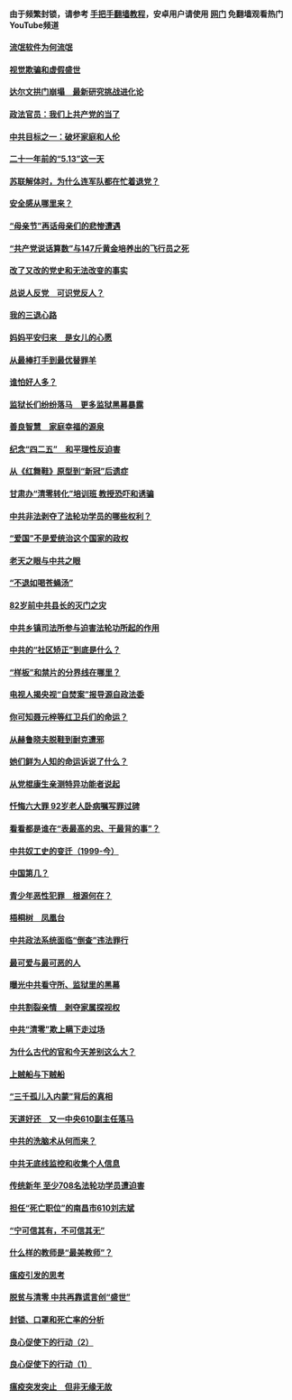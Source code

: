 #### 由于频繁封锁，请参考 [手把手翻墙教程](https://github.com/gfw-breaker/guides/wiki/)，安卓用户请使用 [网门](https://github.com/gfw-breaker/nogfw/blob/master/dl.md?t=06040801) 免翻墙观看热门YouTube频道 

#### [流氓软件为何流氓](../pages/19/426531.md?t=06040801) 

#### [视觉欺骗和虚假盛世](../pages/19/426443.md?t=06040801) 

#### [达尔文拱门崩塌　最新研究挑战进化论](../pages/19/426009.md?t=06040801) 

#### [政法官员：我们上共产党的当了](../pages/19/425351.md?t=06040801) 

#### [中共目标之一：破坏家庭和人伦](../pages/19/424454.md?t=06040801) 

#### [二十一年前的“5.13”这一天](../pages/19/424814.md?t=06040801) 

#### [苏联解体时，为什么连军队都在忙着退党？](../pages/19/424335.md?t=06040801) 

#### [安全感从哪里来？](../pages/19/424336.md?t=06040801) 

#### [“母亲节”再话母亲们的悲惨遭遇](../pages/19/424234.md?t=06040801) 

#### [“共产党说话算数”与147斤黄金培养出的飞行员之死](../pages/19/424115.md?t=06040801) 

#### [改了又改的党史和无法改变的事实](../pages/19/424037.md?t=06040801) 

#### [总说人反党　可识党反人？](../pages/19/423820.md?t=06040801) 

#### [我的三退心路](../pages/19/423876.md?t=06040801) 

#### [妈妈平安归来　是女儿的心愿](../pages/19/423947.md?t=06040801) 

#### [从最棒打手到最优替罪羊](../pages/19/423819.md?t=06040801) 

#### [谁怕好人多？](../pages/19/423774.md?t=06040801) 

#### [监狱长们纷纷落马　更多监狱黑幕暴露](../pages/19/423787.md?t=06040801) 

#### [善良智慧　家庭幸福的源泉](../pages/19/423632.md?t=06040801) 

#### [纪念“四二五”　和平理性反迫害](../pages/19/423660.md?t=06040801) 

#### [从《红舞鞋》原型到“新冠”后遗症](../pages/19/423509.md?t=06040801) 

#### [甘肃办“清零转化”培训班 教授恐吓和诱骗](../pages/19/423498.md?t=06040801) 

#### [中共非法剥夺了法轮功学员的哪些权利？](../pages/19/423392.md?t=06040801) 

#### [“爱国”不是爱统治这个国家的政权](../pages/19/423029.md?t=06040801) 

#### [老天之眼与中共之眼](../pages/19/423378.md?t=06040801) 

#### [“不退如喝苍蝇汤”](../pages/19/423287.md?t=06040801) 

#### [82岁前中共县长的灭门之灾](../pages/19/423055.md?t=06040801) 

#### [中共乡镇司法所参与迫害法轮功所起的作用](../pages/19/423064.md?t=06040801) 

#### [中共的“社区矫正”到底是什么？](../pages/19/422870.md?t=06040801) 

#### [“样板”和禁片的分界线在哪里？](../pages/19/422704.md?t=06040801) 

#### [电视人揭央视“自焚案”报导源自政法委](../pages/19/422770.md?t=06040801) 

#### [你可知聂元梓等红卫兵们的命运？](../pages/19/422848.md?t=06040801) 

#### [从赫鲁晓夫脱鞋到耐克遭邪](../pages/19/422826.md?t=06040801) 

#### [她们鲜为人知的命运诉说了什么？](../pages/19/422754.md?t=06040801) 

#### [从党棍康生亲测特异功能者说起](../pages/19/422657.md?t=06040801) 

#### [忏悔六大罪 92岁老人卧病嘱写罪过碑](../pages/19/422750.md?t=06040801) 

#### [看看都是谁在“表最高的忠、干最背的事”？](../pages/19/422703.md?t=06040801) 

#### [中共奴工史的变迁（1999-今）](../pages/19/422656.md?t=06040801) 

#### [中国第几？](../pages/19/422496.md?t=06040801) 

#### [青少年恶性犯罪　根源何在？](../pages/19/422449.md?t=06040801) 

#### [梧桐树　凤凰台](../pages/19/422442.md?t=06040801) 

#### [中共政法系统面临“倒查”违法罪行](../pages/19/422497.md?t=06040801) 

#### [最可爱与最可恶的人](../pages/19/422448.md?t=06040801) 

#### [曝光中共看守所、监狱里的黑幕](../pages/19/422390.md?t=06040801) 

#### [中共割裂亲情　剥夺家属探视权](../pages/19/422364.md?t=06040801) 

#### [中共“清零”欺上瞒下走过场](../pages/19/422306.md?t=06040801) 

#### [为什么古代的官和今天差别这么大？](../pages/19/422228.md?t=06040801) 

#### [上贼船与下贼船](../pages/19/422276.md?t=06040801) 

#### [“三千孤儿入内蒙”背后的真相](../pages/19/422229.md?t=06040801) 

#### [天道好还　又一中央610副主任落马](../pages/19/422155.md?t=06040801) 

#### [中共的洗脑术从何而来？](../pages/19/422154.md?t=06040801) 

#### [中共无底线监控和收集个人信息](../pages/19/422039.md?t=06040801) 

#### [传统新年 至少708名法轮功学员遭迫害](../pages/19/421946.md?t=06040801) 

#### [担任“死亡职位”的南昌市610刘志斌](../pages/19/421957.md?t=06040801) 

#### [“宁可信其有，不可信其无”](../pages/19/421691.md?t=06040801) 

#### [什么样的教师是“最美教师”？](../pages/19/421755.md?t=06040801) 

#### [瘟疫引发的思考](../pages/19/421594.md?t=06040801) 

#### [脱贫与清零 中共再靠谎言创“盛世”](../pages/19/421590.md?t=06040801) 

#### [封锁、口罩和死亡率的分析](../pages/19/421495.md?t=06040801) 

#### [良心促使下的行动（2）](../pages/19/421361.md?t=06040801) 

#### [良心促使下的行动（1）](../pages/19/421302.md?t=06040801) 

#### [瘟疫突发突止　但非无缘无故](../pages/19/421281.md?t=06040801) 

